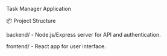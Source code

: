 Task Manager Application

📦 Project Structure

backend/ - Node.js/Express server for API and authentication.

frontend/ - React app for user interface.
